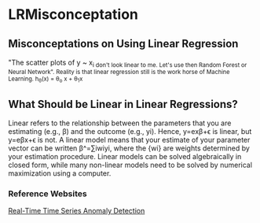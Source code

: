 # LRMisconceptation

## Misconceptations on Using Linear Regression

"The scatter plots of y ~ x<sub>i don't look linear to me. Let's use then Random Forest or Neural Network". Reality is that linear regression still is the work horse of Machine Learning.
h<sub>&theta;</sub>(x) = &theta;<sub>o</sub> x + &theta;<sub>1</sub>x

## What Should be Linear in Linear Regressions?

Linear refers to the relationship between the parameters that you are estimating (e.g., β) and the outcome (e.g., yi). Hence, y=exβ+ϵ is linear, but y=eβx+ϵ is not. A linear model means that your estimate of your parameter vector can be written β^=∑iwiyi, where the {wi} are weights determined by your estimation procedure. Linear models can be solved algebraically in closed form, while many non-linear models need to be solved by numerical maximization using a computer.

### Reference Websites

[Real-Time Time Series Anomaly Detection](https://towardsdatascience.com/real-time-time-series-anomaly-detection-981cf1e1ca13)
